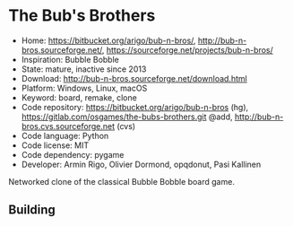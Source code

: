 # The Bub's Brothers

- Home: https://bitbucket.org/arigo/bub-n-bros/, http://bub-n-bros.sourceforge.net/, https://sourceforge.net/projects/bub-n-bros/
- Inspiration: Bubble Bobble
- State: mature, inactive since 2013
- Download: http://bub-n-bros.sourceforge.net/download.html
- Platform: Windows, Linux, macOS
- Keyword: board, remake, clone
- Code repository: https://bitbucket.org/arigo/bub-n-bros (hg), https://gitlab.com/osgames/the-bubs-brothers.git @add, http://bub-n-bros.cvs.sourceforge.net (cvs)
- Code language: Python
- Code license: MIT
- Code dependency: pygame
- Developer: Armin Rigo, Olivier Dormond, opqdonut, Pasi Kallinen

Networked clone of the classical Bubble Bobble board game.

## Building
